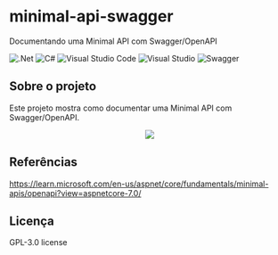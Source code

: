 # minimal-api-swagger
Documentando uma Minimal API com Swagger/OpenAPI

![.Net](https://img.shields.io/badge/.NET-5C2D91?style=for-the-badge&logo=.net&logoColor=white)
![C#](https://img.shields.io/badge/c%23-%23239120.svg?style=for-the-badge&logo=c-sharp&logoColor=white)
![Visual Studio Code](https://img.shields.io/badge/Visual%20Studio%20Code-0078d7.svg?style=for-the-badge&logo=visual-studio-code&logoColor=white)
![Visual Studio](https://img.shields.io/badge/Visual%20Studio-5C2D91.svg?style=for-the-badge&logo=visual-studio&logoColor=white)
![Swagger](https://img.shields.io/badge/-Swagger-%23Clojure?style=for-the-badge&logo=swagger&logoColor=white)

## Sobre o projeto
Este projeto mostra como documentar uma Minimal API com Swagger/OpenAPI.

<div align="center">
    <img src="https://github.com/jfs-dev/minimal-api-swagger/assets/54154628/7cab7229-45be-46e0-8f83-4972b8a1315d"</img>
</div>

## Referências
https://learn.microsoft.com/en-us/aspnet/core/fundamentals/minimal-apis/openapi?view=aspnetcore-7.0/

## Licença
GPL-3.0 license
